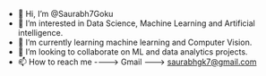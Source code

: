 - 👋 Hi, I’m @Saurabh7Goku
- 👀 I’m interested in Data Science, Machine Learning and Artificial intelligence.
- 🌱 I’m currently learning machine learning and Computer Vision. 
- 💞️ I’m looking to collaborate on ML and data analytics projects.
- 📫 How to reach me ----> Gmail ---> saurabhgk7@gmail.com

<!---
Saurabh7Goku/Saurabh7Goku is a ✨ special ✨ repository because its `README.md` (this file) appears on your GitHub profile.
You can click the Preview link to take a look at your changes.
--->
